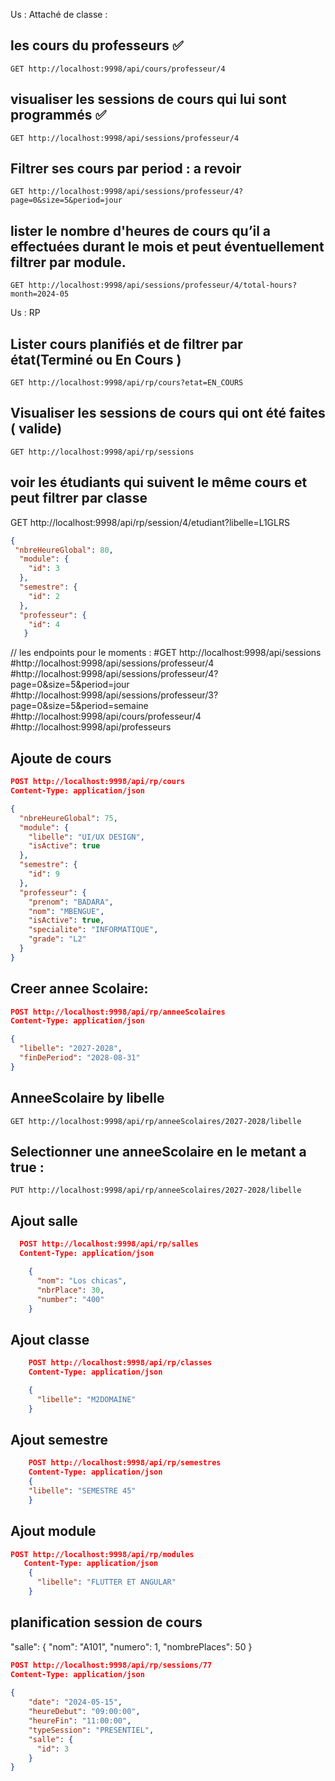 Us : Attaché de classe :
## les cours du professeurs ✅
    GET http://localhost:9998/api/cours/professeur/4

## visualiser les sessions de cours qui lui sont programmés ✅
    GET http://localhost:9998/api/sessions/professeur/4

## Filtrer ses cours par period : a revoir
    GET http://localhost:9998/api/sessions/professeur/4?page=0&size=5&period=jour

## lister le nombre d'heures de cours qu’il a effectuées durant le mois et peut éventuellement filtrer par module.
    GET http://localhost:9998/api/sessions/professeur/4/total-hours?month=2024-05

Us :  RP
## Lister cours planifiés et de filtrer par état(Terminé ou En Cours )
    GET http://localhost:9998/api/rp/cours?etat=EN_COURS

## Visualiser les sessions de cours qui ont été faites ( valide)
    GET http://localhost:9998/api/rp/sessions

## voir les étudiants qui suivent le même cours et peut filtrer par classe
GET http://localhost:9998/api/rp/session/4/etudiant?libelle=L1GLRS


```json
{
 "nbreHeureGlobal": 80,
  "module": {
    "id": 3
  },
  "semestre": {
    "id": 2
  },
  "professeur": {
    "id": 4
   }

```

// les endpoints pour le moments :
#GET http://localhost:9998/api/sessions
#http://localhost:9998/api/sessions/professeur/4
#http://localhost:9998/api/sessions/professeur/4?page=0&size=5&period=jour
#http://localhost:9998/api/sessions/professeur/3?page=0&size=5&period=semaine
#http://localhost:9998/api/cours/professeur/4
#http://localhost:9998/api/professeurs

## Ajoute de cours
```json
POST http://localhost:9998/api/rp/cours
Content-Type: application/json

{
  "nbreHeureGlobal": 75,
  "module": {
    "libelle": "UI/UX DESIGN",
    "isActive": true
  },
  "semestre": {
    "id": 9
  },
  "professeur": {
    "prenom": "BADARA",
    "nom": "MBENGUE",
    "isActive": true,
    "specialite": "INFORMATIQUE",
    "grade": "L2"
  }
}

```


## Creer annee Scolaire:
```json
POST http://localhost:9998/api/rp/anneeScolaires
Content-Type: application/json

{
  "libelle": "2027-2028",
  "finDePeriod": "2028-08-31"
}

```


## AnneeScolaire by libelle
    GET http://localhost:9998/api/rp/anneeScolaires/2027-2028/libelle

## Selectionner une anneeScolaire en le metant a true :
    PUT http://localhost:9998/api/rp/anneeScolaires/2027-2028/libelle

## Ajout salle

```json
  POST http://localhost:9998/api/rp/salles
  Content-Type: application/json

    {
      "nom": "Los chicas",
      "nbrPlace": 30,
      "number": "400"
    }

```



## Ajout classe
```json
    POST http://localhost:9998/api/rp/classes
    Content-Type: application/json

    {
      "libelle": "M2DOMAINE"
    }

```
    

## Ajout semestre
```json
    POST http://localhost:9998/api/rp/semestres
    Content-Type: application/json
    {
    "libelle": "SEMESTRE 45"
    }
```

## Ajout module

```json
POST http://localhost:9998/api/rp/modules
   Content-Type: application/json
    {
      "libelle": "FLUTTER ET ANGULAR"
    }
```

## planification session de cours

"salle": {
     "nom": "A101",
     "numero": 1,
     "nombrePlaces": 50
}
```json
POST http://localhost:9998/api/rp/sessions/77
Content-Type: application/json
        
{
    "date": "2024-05-15",
    "heureDebut": "09:00:00",
    "heureFin": "11:00:00",
    "typeSession": "PRESENTIEL",
    "salle": {
      "id": 3
    }
}
```



